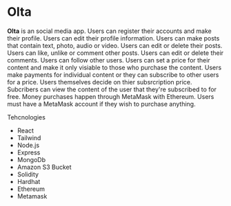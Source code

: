 # Olta

**Olta** is an social media app. Users can register their accounts and make their profile. Users can edit their profile information. Users can make posts that contain text, photo, audio or video. Users can edit or delete their posts. Users can like, unlike or comment other posts. Users can edit or delete their comments. Users can follow other users. Users can set a price for their content and make it only visiable to those who purchase the content. Users make payments for individual content or they can subscribe to other users for a price. Users themselves decide on thier subsrcription price. Subcribers can view the content of the user that they're subscribed to for free. Money purchases happen through MetaMask with Ethereum. Users must have a MetaMask account if they wish to purchase anything. 

Tehcnologies
- React
- Tailwind
- Node.js
- Express
- MongoDb
- Amazon S3 Bucket
- Solidity
- Hardhat
- Ethereum
- Metamask
